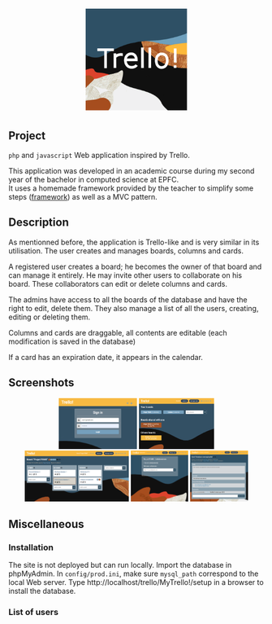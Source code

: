 <h1 align="center">
  <img alt="Logo" src="https://github.com/Xebache/MyTrello/blob/main/docs/trello.svg" width="200" />
</h1>

## Project

 `php` and `javascript` Web application inspired by Trello.

  This application was developed in an academic course during my second year of the bachelor in computed science at EPFC.  
  It uses a homemade framework provided by the teacher to simplify some steps (<a href="https://github.com/Xebache/MyTrello/tree/main/MyTrello!/framework">framework</a>) as well as a MVC pattern.

## Description

 As mentionned before, the application is Trello-like and is very similar in its utilisation.
 The user creates and manages boards, columns and cards. 

 A registered user creates a board; he becomes the owner of that board and can manage it entirely.
 He may invite other users to collaborate on his board. These collaborators can edit or delete columns and cards.

 The admins have access to all the boards of the database and have the right to edit, delete them.
 They also manage a list of all the users, creating, editing or deleting them.

 Columns and cards are draggable, all contents are editable (each modification is saved in the database)
  
 If a card has an expiration date, it appears in the calendar. 
  
## Screenshots

 <div display="flex" flex-direction="row" justify-content="space-around" align-items="center" flex-wrap="wrap" align="center">
  <img alt="Screenshot" src="https://github.com/Xebache/MyTrello/blob/main/docs/login.png" height="100" />
  <img alt="Screenshot" src="https://github.com/Xebache/MyTrello/blob/main/docs/boards.png" height="100" />
  <img alt="Screenshot" src="https://github.com/Xebache/MyTrello/blob/main/docs/board.png" height="100" />
  <img alt="Screenshot" src="https://github.com/Xebache/MyTrello/blob/main/docs/collaborators.png" height="100" />
  <img alt="Screenshot" src="https://github.com/Xebache/MyTrello/blob/main/docs/card.png" height="100" />
</div>

## Miscellaneous

 ### Installation

 The site is not deployed but can run locally.
 Import the database in phpMyAdmin. In `config/prod.ini`, make sure `mysql_path` correspond to the local Web server. Type http://localhost/trello/MyTrello!/setup in a browser to install the database.

 ### List of users